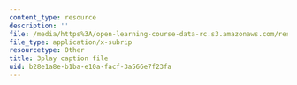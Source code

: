 ```yaml
---
content_type: resource
description: ''
file: /media/https%3A/open-learning-course-data-rc.s3.amazonaws.com/res-6-007-signals-and-systems-spring-2011/b28e1a8eb1bae10afacf3a566e7f23fa_vyke3vF4Nk.srt
file_type: application/x-subrip
resourcetype: Other
title: 3play caption file
uid: b28e1a8e-b1ba-e10a-facf-3a566e7f23fa
---
```

